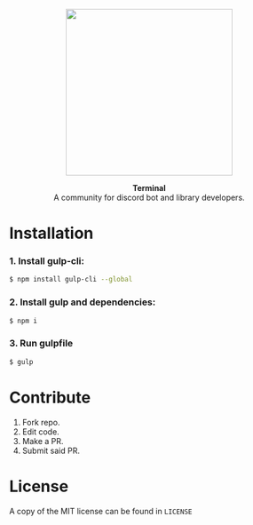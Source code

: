 <div align="center">
<p style="text-align:center;"><img src="http://i.imgur.com/d9xaLI6.png" width="300px"></p>
	<p><b>Terminal</b><br>A community for discord bot and library developers.</p>
</div>

# Installation

### 1. Install gulp-cli:

```sh
$ npm install gulp-cli --global
```

### 2. Install gulp and dependencies:
```sh
$ npm i
```

### 3. Run gulpfile
```sh
$ gulp
```

# Contribute

1. Fork repo.
2. Edit code.
3. Make a PR.
4. Submit said PR.

# License

A copy of the MIT license can be found in `LICENSE`
